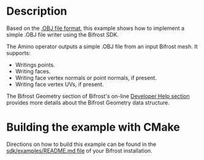 # Description

Based on the [.OBJ file format](https://en.wikipedia.org/wiki/Wavefront_.obj_file), this example shows how to implement a simple .OBJ file writer using the Bifrost SDK.

The Amino operator outputs a simple .OBJ file from an input Bifrost mesh. It supports:
 * Writings points.
 * Writing faces.
 * Writing face vertex normals or point normals, if present.
 * Writing face vertex UVs, if present.

The Bifrost Geometry section of Bifrost's on-line [Developer Help section](https://help.autodesk.com/view/BIFROST/ENU) provides more details about the Bifrost Geometry data structure.

# Building the example with CMake
Directions on how to build this example can be found in the [sdk/examples/README.md file](../README.md) of your Bifrost installation.
